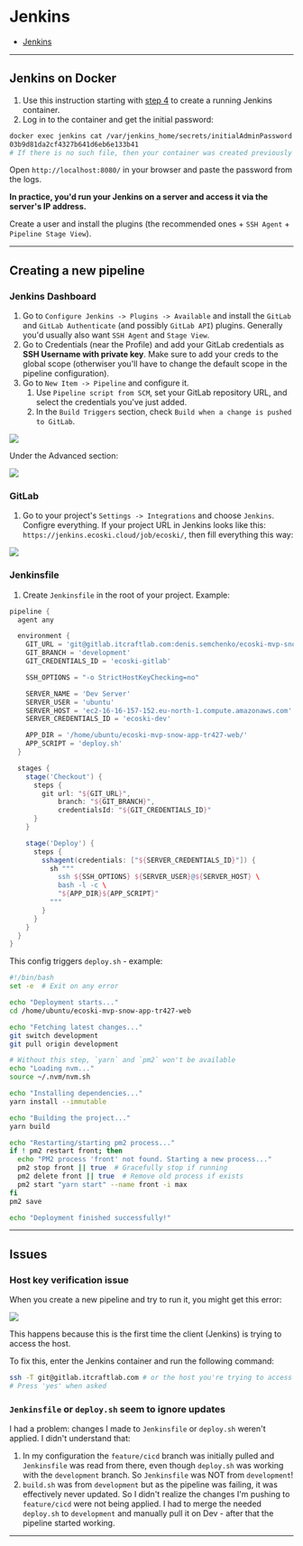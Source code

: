 # Jenkins

- [Jenkins](#jenkins)

---

## Jenkins on Docker

1. Use this instruction starting with [step 4](https://www.jenkins.io/doc/book/installing/docker/) to create a running Jenkins container.
2. Log in to the container and get the initial password:

```bash
docker exec jenkins cat /var/jenkins_home/secrets/initialAdminPassword
03b9d81da2cf4327b641d6eb6e133b41
# If there is no such file, then your container was created previously and there are some remnants remaining. Clean up everything and try again
```

Open `http://localhost:8080/` in your browser and paste the password from the logs.

**In practice, you'd run your Jenkins on a server and access it via the server's IP address.**

Create a user and install the plugins (the recommended ones + `SSH Agent` + `Pipeline Stage View`).

---

## Creating a new pipeline

### Jenkins Dashboard

1. Go to `Configure Jenkins -> Plugins -> Available` and install the `GitLab` and `GitLab Authenticate` (and possibly `GitLab API`) plugins. Generally you'd usually also want `SSH Agent` and `Stage View`.
2. Go to Credentials (near the Profile) and add your GitLab credentials as **SSH Username with private key**. Make sure to add your creds to the global scope (otherwiser you'll have to change the default scope in the pipeline configuration).
3. Go to `New Item -> Pipeline` and configure it.
   1. Use `Pipeline script from SCM`, set your GitLab repository URL, and select the credentials you've just added.
   2. In the `Build Triggers` section, check `Build when a change is pushed to GitLab`.

![](img/20240519170546.png)

Under the Advanced section:

![](img/20240519170648.png)

### GitLab

1. Go to your project's `Settings -> Integrations` and choose `Jenkins`. Configre everything. If your project URL in Jenkins looks like this: `https://jenkins.ecoski.cloud/job/ecoski/`, then fill everything this way:

![](img/20240518183627.png)

### Jenkinsfile

1. Create `Jenkinsfile` in the root of your project. Example:

```groovy
pipeline {
  agent any

  environment {
    GIT_URL = 'git@gitlab.itcraftlab.com:denis.semchenko/ecoski-mvp-snow-app-tr427-web.git'
    GIT_BRANCH = 'development'
    GIT_CREDENTIALS_ID = 'ecoski-gitlab'

    SSH_OPTIONS = "-o StrictHostKeyChecking=no"

    SERVER_NAME = 'Dev Server'
    SERVER_USER = 'ubuntu'
    SERVER_HOST = 'ec2-16-16-157-152.eu-north-1.compute.amazonaws.com'
    SERVER_CREDENTIALS_ID = 'ecoski-dev'

    APP_DIR = '/home/ubuntu/ecoski-mvp-snow-app-tr427-web/'
    APP_SCRIPT = 'deploy.sh'
  }

  stages {
    stage('Checkout') {
      steps {
        git url: "${GIT_URL}",
            branch: "${GIT_BRANCH}",
            credentialsId: "${GIT_CREDENTIALS_ID}"
      }
    }

    stage('Deploy') {
      steps {
        sshagent(credentials: ["${SERVER_CREDENTIALS_ID}"]) {
          sh """
            ssh ${SSH_OPTIONS} ${SERVER_USER}@${SERVER_HOST} \
            bash -l -c \
            "${APP_DIR}${APP_SCRIPT}"
          """
        }
      }
    }
  }
}
```

This config triggers `deploy.sh` - example:

```bash
#!/bin/bash
set -e  # Exit on any error

echo "Deployment starts..."
cd /home/ubuntu/ecoski-mvp-snow-app-tr427-web

echo "Fetching latest changes..."
git switch development
git pull origin development

# Without this step, `yarn` and `pm2` won't be available
echo "Loading nvm..."
source ~/.nvm/nvm.sh

echo "Installing dependencies..."
yarn install --immutable

echo "Building the project..."
yarn build

echo "Restarting/starting pm2 process..."
if ! pm2 restart front; then
  echo "PM2 process 'front' not found. Starting a new process..."
  pm2 stop front || true  # Gracefully stop if running
  pm2 delete front || true  # Remove old process if exists
  pm2 start "yarn start" --name front -i max
fi
pm2 save

echo "Deployment finished successfully!"
```

---

## Issues

### Host key verification issue

When you create a new pipeline and try to run it, you might get this error:

![](img/20240330220552.png)

This happens because this is the first time the client (Jenkins) is trying to access the host.

To fix this, enter the Jenkins container and run the following command:

```bash
ssh -T git@gitlab.itcraftlab.com # or the host you're trying to access
# Press 'yes' when asked
```

### `Jenkinsfile` or `deploy.sh` seem to ignore updates

I had a problem: changes I made to `Jenkinsfile` or `deploy.sh` weren't applied. I didn't understand that:

1. In my configuration the `feature/cicd` branch was initially pulled and `Jenkinsfile` was read from there, even though `deploy.sh` was working with the `development` branch. So `Jenkinsfile` was NOT from `development`!
2. `build.sh` was from `development` but as the pipeline was failing, it was effectively never updated. So I didn't realize the changes I'm pushing to `feature/cicd` were not being applied. I had to merge the needed `deploy.sh` to `development` and manually pull it on Dev - after that the pipeline started working.

---
